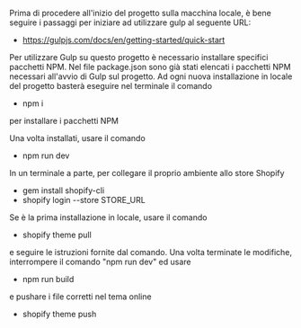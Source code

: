 Prima di procedere all'inizio del progetto sulla macchina locale,
è bene seguire i passaggi per iniziare ad utilizzare gulp al seguente URL:

- https://gulpjs.com/docs/en/getting-started/quick-start

Per utilizzare Gulp su questo progetto è necessario installare specifici pacchetti NPM.
Nel file package.json sono già stati elencati i pacchetti NPM necessari all'avvio di Gulp sul progetto.
Ad ogni nuova installazione in locale del progetto basterà eseguire nel terminale il comando

 - npm i

per installare i pacchetti NPM

Una volta installati, usare il comando 

 - npm run dev

In un terminale a parte, per collegare il proprio ambiente allo store Shopify

  - gem install shopify-cli
  - shopify login --store STORE_URL

Se è la prima installazione in locale, usare il comando

  - shopify theme pull

e seguire le istruzioni fornite dal comando.
Una volta terminate le modifiche, interrompere il comando "npm run dev" ed usare 

  - npm run build

e pushare i file corretti nel tema online

  - shopify theme push
